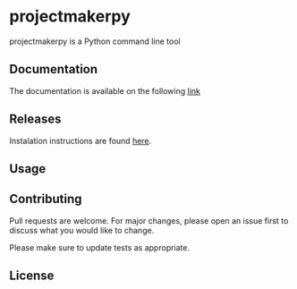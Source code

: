 # projectmakerpy

projectmakerpy is a Python command line tool

## Documentation

The documentation is available on the following [link](https://fabquenneville.github.io/projectmakerpy/)

## Releases

Instalation instructions are found [here]().

## Usage

## Contributing
Pull requests are welcome. For major changes, please open an issue first to discuss what you would like to change.

Please make sure to update tests as appropriate.

## License
